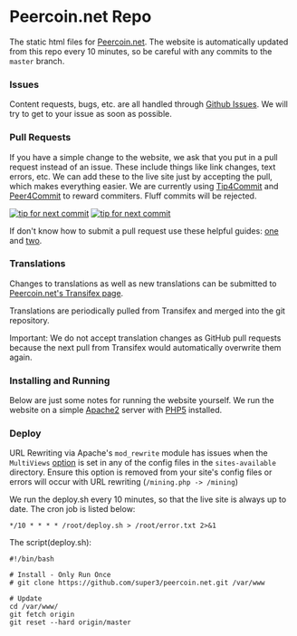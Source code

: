 Peercoin.net Repo
============
The static html files for [Peercoin.net](http://peercoin.net). The website is automatically updated from this repo every 10 minutes, so be careful with any commits to the `master` branch.


### Issues
Content requests, bugs, etc. are all handled through [Github Issues](https://github.com/super3/Peercoin.net/issues). We will try to get to your issue as soon as possible.

### Pull Requests
If you have a simple change to the website, we ask that you put in a pull request instead of an issue. These include things like link changes, text errors, etc. We can add these to the live site just by accepting the pull, which makes everything easier. We are currently using [Tip4Commit](http://tip4commit.com/projects/222) and [Peer4Commit](http://peer4commit.com/projects/2) to reward commiters. Fluff commits will be rejected. 

[![tip for next commit](http://tip4commit.com/projects/222.svg)](http://tip4commit.com/projects/222) [![tip for next commit](http://peer4commit.com/projects/50.svg)](http://peer4commit.com/projects/50)

If don't know how to submit a pull request use these helpful guides: [one](https://help.github.com/articles/using-pull-requests) and [two](https://gun.io/blog/how-to-github-fork-branch-and-pull-request/). 

### Translations
Changes to translations as well as new translations can be submitted to
[Peercoin.net's Transifex page](https://www.transifex.com/projects/p/website-ppc/).

Translations are periodically pulled from Transifex and merged into the git repository.

Important: We do not accept translation changes as GitHub pull requests because the next
pull from Transifex would automatically overwrite them again.

### Installing and Running
Below are just some notes for running the website yourself. We run the website on a simple [Apache2](https://httpd.apache.org/) server with [PHP5](http://php.net/) installed.

### Deploy
URL Rewriting via Apache's ```mod_rewrite``` module has issues when the ```MultiViews``` [option](https://httpd.apache.org/docs/2.2/mod/core.html#options) is set in any of the config files in the ```sites-available``` directory. Ensure this option is removed from your site's config files or errors will occur with URL rewriting (```/mining.php -> /mining```)

We run the deploy.sh every 10 minutes, so that the live site is always up to date. The cron job is listed below:

	*/10 * * * * /root/deploy.sh > /root/error.txt 2>&1

The script(deploy.sh):

    #!/bin/bash

	# Install - Only Run Once
	# git clone https://github.com/super3/peercoin.net.git /var/www
	
	# Update
	cd /var/www/
	git fetch origin
	git reset --hard origin/master
